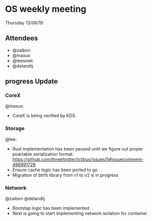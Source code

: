 # OS weekly meeting

Thursday 13/06/19

## Attendees

- @zaibon
- @maxux
- @leesmet
- @delandtj

## progress Update

### CoreX

@maxux:

- CoreX is being verified by KDS.

### Storage

@lee:

- Rust implementation has been paused until we figure out proper poartable serialization format: https://github.com/threefoldtech/zbus/issues/5#issuecomment-498991729
- Ensure cache logic has been ported to go
- Migration of btrfs library from v1 to v2 is in progress

### Network

@zaibon @delandtj

- Bootstap logic has been implemented
- Next is going to start implementing network isolation for container
